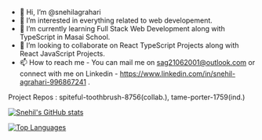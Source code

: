 - 👋 Hi, I’m @snehilagrahari
- 👀 I’m interested in everything related to web developement.
- 🌱 I’m currently learning Full Stack Web Development <MERN> along with TypeScript in Masai School.
- 💞️ I’m looking to collaborate on React TypeScript Projects along with React JavaScript Projects.
- 📫 How to reach me - You can mail me on sag21062001@outlook.com or connect with me on Linkedin - https://www.linkedin.com/in/snehil-agrahari-996867241 .

Project Repos : spiteful-toothbrush-8756(collab.), tame-porter-1759(ind.)
  
  
[![Snehil's GitHub stats](https://github-readme-stats.vercel.app/api?username=snehilagrahari)](https://github.com/snehilagrahari/github-readme-stats)
  
  
[![Top Languages](https://github-readme-stats.vercel.app/api/top-langs/?username=snehilagrahari)](https://github.com/snehilagrahari/github-readme-stats)


<!---
snehilagrahari/snehilagrahari is a ✨ special ✨ repository because its `README.md` (this file) appears on your GitHub profile.
You can click the Preview link to take a look at your changes.
--->
